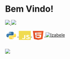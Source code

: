 
<div>
  <h1>Bem Vindo!</h1>
  <a href="https://github.com/Izabele-Cristina">
    <img height="180cm" src="https://github-readme-stats.vercel.app/api?username=Izabele-Cristina&show_icons=true&theme=aura_dark&include_all_commits=true&count_private=true"/>
    <img height="180cm" src="https://github-readme-stats.vercel.app/api/top-langs/?username=Izabele-Cristina&layout=compact&langs_count=16&theme=aura_dark"/>
</div>
  
  <div style="display: inline_block"><br>
    <img align="center" alt="Iza-Python" height="30" width="40" src="https://raw.githubusercontent.com/devicons/devicon/master/icons/python/python-original.svg">
    <img align="center" alt="Iza-Js" height="30" width="40" src="https://raw.githubusercontent.com/devicons/devicon/master/icons/javascript/javascript-plain.svg">
    <img align="center" alt="Iza-HTML" height="30" width="40" src="https://raw.githubusercontent.com/devicons/devicon/master/icons/html5/html5-original.svg">
    <img align="rigt" alt="Izabele" src="https://cdn.discordapp.com/attachments/79538919417397249/825430589581688872hi.gif">
  </div>
  
  
  ##
  
  <div>
    <a href="https://instagram.com/izabele__cristina__" target="_blank"><img src="https://img.shields.io/badge/Instagram-E4405F?style=for-the-badge&logo=instagram&logoColor=white" target="_blank"></a>
   
  </div>
